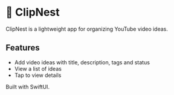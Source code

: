 # 📼 ClipNest

ClipNest is a lightweight app for organizing YouTube video ideas.

## Features
- Add video ideas with title, description, tags and status
- View a list of ideas
- Tap to view details

Built with SwiftUI.
